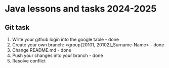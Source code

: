 # Java lessons and tasks 2024-2025

## Git task

1. Write your github login into the google table - done
2. Create your own branch: <group[20101, 20102]_Surname-Name> - done
3. Change README.md - done
4. Push your changes into your branch - done
5. Resolve conflict


